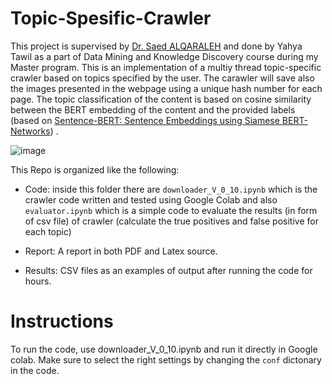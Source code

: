 # Topic-Spesific-Crawler
This project is supervised by [Dr. Saed ALQARALEH](https://scholar.google.com.tr/citations?user=Pz8eE28AAAAJ&hl=en) and done by Yahya Tawil as a part of Data Mining and Knowledge Discovery course during my Master program. This is an implementation of a multiy thread topic-specific crawler based on topics specified by the user. The carawler will save also the images presented in the webpage using a unique hash number for each page. The topic classification of the content is based on cosine similarity between the BERT embedding of the content and the provided labels (based on [Sentence-BERT: Sentence Embeddings using Siamese BERT-Networks](https://arxiv.org/abs/1908.10084)) . 

![image](https://user-images.githubusercontent.com/1148381/124077128-cfe38c80-da4f-11eb-97e1-158e5aae7d36.png)


This Repo is organized like the following: 

* Code: inside this folder there are `downloader_V_0_10.ipynb` which is the crawler code written and tested using Google Colab and also `evaluator.ipynb` which is a simple code to evaluate the results (in form of csv file) of crawler (calculate the true positives and false positive for each topic)

* Report: A report in both PDF and Latex source. 

* Results: CSV files as an examples of output after running the code for hours. 

# Instructions

To run the code, use downloader_V_0_10.ipynb and run it directly in Google colab. Make sure to select the right settings by changing the `conf` dictonary in the code.  
